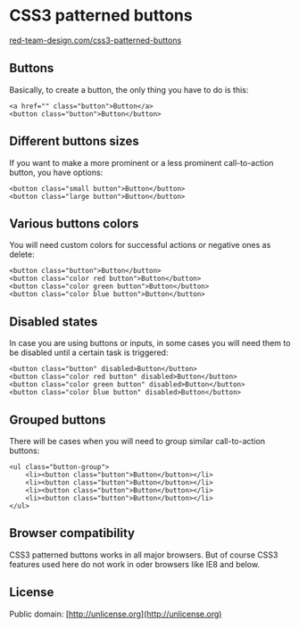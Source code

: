 # CSS3 patterned buttons #

[red-team-design.com/css3-patterned-buttons](http://www.red-team-design.com/css3-patterned-buttons)

## Buttons ##

Basically, to create a button, the only thing you have to do is this:

	<a href="" class="button">Button</a>
	<button class="button">Button</button>
	
## Different buttons sizes ##

If you want to make a more prominent or a less prominent call-to-action button, you have options:

	<button class="small button">Button</button>
	<button class="large button">Button</button>
	
## Various buttons colors ##

You will need custom colors for successful actions or negative ones as delete:

	<button class="button">Button</button>
	<button class="color red button">Button</button>
	<button class="color green button">Button</button>
	<button class="color blue button">Button</button>
	
## Disabled states ##

In case you are using buttons or inputs, in some cases you will need them to be disabled until a certain task is triggered:

	<button class="button" disabled>Button</button>
	<button class="color red button" disabled>Button</button>
	<button class="color green button" disabled>Button</button>
	<button class="color blue button" disabled>Button</button>
	
## Grouped buttons ##

There will be cases when you will need to group similar call-to-action buttons:

	<ul class="button-group">
		<li><button class="button">Button</button></li>
		<li><button class="button">Button</button></li>
		<li><button class="button">Button</button></li>
		<li><button class="button">Button</button></li>
	</ul>
	
## Browser compatibility ##

CSS3 patterned buttons works in all major browsers. But of course CSS3 features used here do not work in oder browsers like IE8 and below.

## License ##

Public domain: [http://unlicense.org](http://unlicense.org)